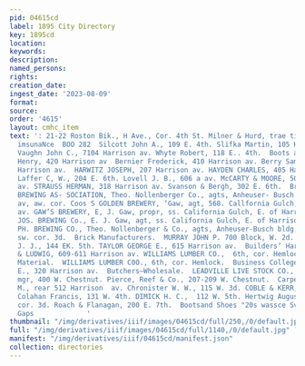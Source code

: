 ```yaml
---
pid: 04615cd
label: 1895 City Directory
key: 1895cd
location: 
keywords: 
description: 
named_persons: 
rights: 
creation_date: 
ingest_date: '2023-08-09'
format: 
source: 
order: '4615'
layout: cmhc_item
text: ': 21-22 Roston Bik., H Ave., Cor. 4th St. Milner & Hurd, trae tive ans acctbrnr
  imsunaNce  BOO 282  Silcott John A., 109 E. 4th. Slifka Martin, 105 Harrison av.
  Vaughn John C., 7104 Harrison av. Whyte Robert, 118 E.. 4th.  Boots and Shoes.  Angerman
  Henry, 420 Harrison av  Bernier Frederick, 410 Harrison av. Berry Sam & Co., ‘508
  Harrison av.  HARWITZ JOSEPH, 207 Harrison av. HAYDEN CHARLES, 405 Harrison av.
  Laffer C, W., 204 E. 6th. Lovell J. B., 606 a av. McCARTY & MOORE, 504 Harrison
  av. STRAUSS HERMAN, 318 Harrison av. Svanson & Bergh, 302 E. 6th.  Brewerles.  ANHEUSER-BUSCH
  BREWING AS- SOCIATION, Theo. Nollenberger Co., agts, Anheuser- Busch bldg, Harrison
  av, aw. cor. Coos S GOLDEN BREWERY, ‘Gaw, agt, 568. Callfornia Gulch, E, of Harrison
  av. GAW’S BREWERY, E, J. Gaw, propr, ss. California Gulch, E. of Harrison av. SCHLITZ
  JOS. BREWING Co., E. J. Gaw, agt, ss. California Gulch, E. of Harrison av. ZANG
  PH. BREWING CO., Theo. Nollenberger & Co., agts, Anheuser-Busch bldg, Harrison av,
  sw. cor. 3d.  Brick Manufacturers.  MURRAY JOHN P. 700 Block, W. 2d.  CAR  Brushes.  QUINN
  J. J., 144 EK. 5th. TAYLOR GEORGE E., 615 Harrison av.  Builders’ Hardware.  HEDEMANN
  & LUDWIG, 609-611 Harrison av. WILLIAMS LUMBER CO.,  6th, cor. Hemlock.  Building
  Material.  WILLIAMS LUMBER C0O., 6th, cor. Hemlock.  Business Colleges. Long A.
  E., 320 Harrison av.  Butchers—Wholesale.  LEADVILLE LIVE STOCK CO., H. Hagley,
  mgr, 400 W. Chestnut. Pierce, Reef & Co., 207-209 W. Chestnut.  Carpenters and Bullders.  Christmann
  M., rear 512 Harrison  av. Chronister W. W., 115 W. 3d. COBLE & KERR,  506 N. Poplar.
  Colahan Francis, 131 W. 4th. DIMICK H. C.,  112 W. 5th. Hertwig August, Pine, se.
  cor. 3d. Roach & Flanagan, 200 E. 7th.  Bootsand Shoes "20s wassce Sve, Hats and
  Gaps             '
thumbnail: "/img/derivatives/iiif/images/04615cd/full/250,/0/default.jpg"
full: "/img/derivatives/iiif/images/04615cd/full/1140,/0/default.jpg"
manifest: "/img/derivatives/iiif/04615cd/manifest.json"
collection: directories
---
```

